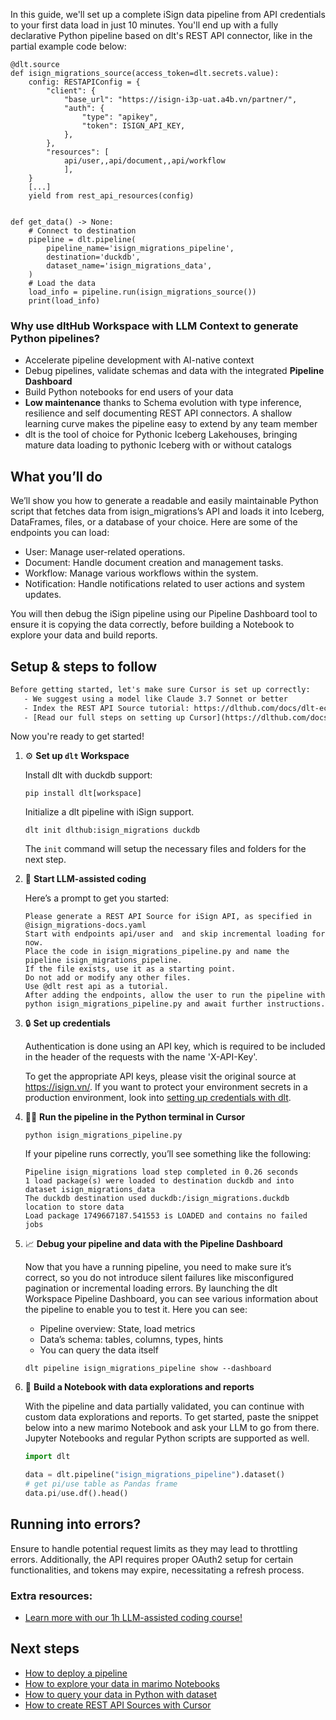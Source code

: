 In this guide, we'll set up a complete iSign data pipeline from API credentials to your first data load in just 10 minutes. You'll end up with a fully declarative Python pipeline based on dlt's REST API connector, like in the partial example code below:

```python-outcome
@dlt.source
def isign_migrations_source(access_token=dlt.secrets.value):
    config: RESTAPIConfig = {
        "client": {
            "base_url": "https://isign-i3p-uat.a4b.vn/partner/",
            "auth": {
                "type": "apikey",
                "token": ISIGN_API_KEY,
            },
        },
        "resources": [
            api/user,,api/document,,api/workflow
            ],
    }
    [...]
    yield from rest_api_resources(config)


def get_data() -> None:
    # Connect to destination
    pipeline = dlt.pipeline(
        pipeline_name='isign_migrations_pipeline',
        destination='duckdb',
        dataset_name='isign_migrations_data', 
    )
    # Load the data
    load_info = pipeline.run(isign_migrations_source())
    print(load_info) 
```

### Why use dltHub Workspace with LLM Context to generate Python pipelines?

- Accelerate pipeline development with AI-native context
- Debug pipelines, validate schemas and data with the integrated **Pipeline Dashboard**
- Build Python notebooks for end users of your data
- **Low maintenance** thanks to Schema evolution with type inference, resilience and self documenting REST API connectors. A shallow learning curve makes the pipeline easy to extend by any team member
- dlt is the tool of choice for Pythonic Iceberg Lakehouses, bringing mature data loading to pythonic Iceberg with or without catalogs

## What you’ll do

We’ll show you how to generate a readable and easily maintainable Python script that fetches data from isign_migrations’s API and loads it into Iceberg, DataFrames, files, or a database of your choice. Here are some of the endpoints you can load:

- User: Manage user-related operations.
- Document: Handle document creation and management tasks.
- Workflow: Manage various workflows within the system.
- Notification: Handle notifications related to user actions and system updates.

You will then debug the iSign pipeline using our Pipeline Dashboard tool to ensure it is copying the data correctly, before building a Notebook to explore your data and build reports.

## Setup & steps to follow

```default
Before getting started, let's make sure Cursor is set up correctly:
   - We suggest using a model like Claude 3.7 Sonnet or better
   - Index the REST API Source tutorial: https://dlthub.com/docs/dlt-ecosystem/verified-sources/rest_api/ and add it to context as **@dlt rest api**
   - [Read our full steps on setting up Cursor](https://dlthub.com/docs/dlt-ecosystem/llm-tooling/cursor-restapi#23-configuring-cursor-with-documentation)
```

Now you're ready to get started!

1. ⚙️ **Set up `dlt` Workspace**
    
    Install dlt with duckdb support:
    ```shell
    pip install dlt[workspace]
    ```

    Initialize a dlt pipeline with iSign support.
    ```shell
    dlt init dlthub:isign_migrations duckdb
    ```

    The `init` command will setup the necessary files and folders for the next step.
    
2. 🤠 **Start LLM-assisted coding**
    
    Here’s a prompt to get you started:
    
    ```prompt
    Please generate a REST API Source for iSign API, as specified in @isign_migrations-docs.yaml 
    Start with endpoints api/user and  and skip incremental loading for now. 
    Place the code in isign_migrations_pipeline.py and name the pipeline isign_migrations_pipeline. 
    If the file exists, use it as a starting point. 
    Do not add or modify any other files. 
    Use @dlt rest api as a tutorial. 
    After adding the endpoints, allow the user to run the pipeline with python isign_migrations_pipeline.py and await further instructions.
    ```

    
3. 🔒 **Set up credentials** 
    
    Authentication is done using an API key, which is required to be included in the header of the requests with the name 'X-API-Key'.
    
    To get the appropriate API keys, please visit the original source at https://isign.vn/.
    If you want to protect your environment secrets in a production environment, look into [setting up credentials with dlt](https://dlthub.com/docs/walkthroughs/add_credentials).
    
4. 🏃‍♀️ **Run the pipeline in the Python terminal in Cursor**
    
    ```shell
    python isign_migrations_pipeline.py
    ```
    
    If your pipeline runs correctly, you’ll see something like the following:
    
    ```shell
    Pipeline isign_migrations load step completed in 0.26 seconds
    1 load package(s) were loaded to destination duckdb and into dataset isign_migrations_data
    The duckdb destination used duckdb:/isign_migrations.duckdb location to store data
    Load package 1749667187.541553 is LOADED and contains no failed jobs
    ```
    
5. 📈 **Debug your pipeline and data with the Pipeline Dashboard**

    Now that you have a running pipeline, you need to make sure it’s correct, so you do not introduce silent failures like misconfigured pagination or incremental loading errors. By launching the dlt Workspace Pipeline Dashboard, you can see various information about the pipeline to enable you to test it. Here you can see:
    - Pipeline overview: State, load metrics
    - Data’s schema: tables, columns, types, hints
    - You can query the data itself
    
    ```shell
    dlt pipeline isign_migrations_pipeline show --dashboard
    ```
    
6. 🐍 **Build a Notebook with data explorations and reports**

    With the pipeline and data partially validated, you can continue with custom data explorations and reports. To get started, paste the snippet below into a new marimo Notebook and ask your LLM to go from there. Jupyter Notebooks and regular Python scripts are supported as well.

    
    ```python
    import dlt

   data = dlt.pipeline("isign_migrations_pipeline").dataset()
   # get pi/use table as Pandas frame
   data.pi/use.df().head()
    ```

## Running into errors?

Ensure to handle potential request limits as they may lead to throttling errors. Additionally, the API requires proper OAuth2 setup for certain functionalities, and tokens may expire, necessitating a refresh process.

### Extra resources:

- [Learn more with our 1h LLM-assisted coding course!](https://www.youtube.com/watch?v=GGid70rnJuM)

## Next steps

- [How to deploy a pipeline](https://dlthub.com/docs/walkthroughs/deploy-a-pipeline)
- [How to explore your data in marimo Notebooks](https://dlthub.com/docs/general-usage/dataset-access/marimo)
- [How to query your data in Python with dataset](https://dlthub.com/docs/general-usage/dataset-access/dataset)
- [How to create REST API Sources with Cursor](https://dlthub.com/docs/dlt-ecosystem/llm-tooling/cursor-restapi)